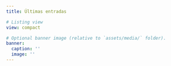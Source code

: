 ```yaml
---
title: Últimas entradas

# Listing view
view: compact

# Optional banner image (relative to `assets/media/` folder).
banner:
  caption: ''
  image: ''
---
```

